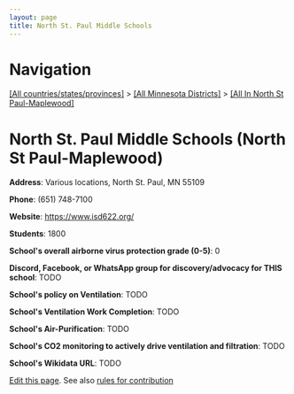 ```yaml
---
layout: page
title: North St. Paul Middle Schools
---
```

# Navigation

[[All countries/states/provinces]](../../..) > [[All Minnesota Districts]](../..) > [[All In North St Paul-Maplewood]](..)

# North St. Paul Middle Schools (North St Paul-Maplewood)

**Address**: Various locations, North St. Paul, MN 55109

**Phone**: (651) 748-7100

**Website**: <https://www.isd622.org/>

**Students**: 1800

**School's overall airborne virus protection grade (0-5)**: 0

**Discord, Facebook, or WhatsApp group for discovery/advocacy for THIS school**: TODO

**School's policy on Ventilation**: TODO

**School's Ventilation Work Completion**: TODO

**School's Air-Purification**: TODO

**School's CO2 monitoring to actively drive ventilation and filtration**: TODO

**School's Wikidata URL**: TODO


[Edit this page](https://github.com/ventilate-schools/MN/edit/main/./North_St_Paul-Maplewood/North_St._Paul_Middle_Schools.md). See also [rules for contribution](../../../contribution-rules/)